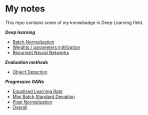 # My notes 

This repo contains some of my knowleadge in Deep Learning field.

***Deep learning***
* [Batch Normalization](./DeepLearning/BatchNorm.md)
* [Weights / parameters initilization](./DeepLearning/weightInit.md)
* [Recurrent Neural Networks](./DeepLearning/RNN.md)

***Evaluation methods***
* [Object Detection](./evaluate/ObjectDetectionEvaluate.md)

***Progressive GANs***
* [Equalized Learning Rate](./ProGans/equalizedLR.md)
* [Mini Batch Standard Deviation](./ProGans/MinibatchStandardDeviation.md)
* [Pixel Normalization](./ProGans/PixelNorm.md)
* [Overall](./ProGans/main.md)


